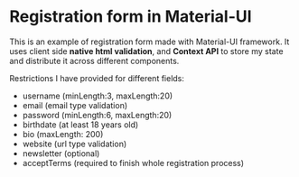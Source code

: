 # Registration form in Material-UI

This is an example of registration form made with Material-UI framework.
It uses client side **native html validation**, and **Context API** to store my state and distribute it across different components.

Restrictions I have provided for different fields:

- username (minLength:3, maxLength:20)
- email (email type validation)
- password (minLength:6, maxLength:20)
- birthdate (at least 18 years old)
- bio (maxLength: 200)
- website (url type validation)
- newsletter (optional)
- acceptTerms (required to finish whole registration process)

